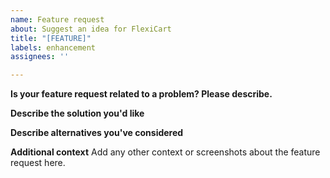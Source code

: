 ```yaml
---
name: Feature request
about: Suggest an idea for FlexiCart
title: "[FEATURE]"
labels: enhancement
assignees: ''

---
```


**Is your feature request related to a problem? Please describe.**

**Describe the solution you'd like**

**Describe alternatives you've considered**

**Additional context**
Add any other context or screenshots about the feature request here.

